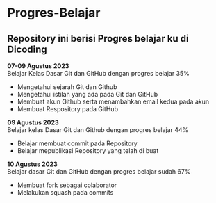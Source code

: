 # Progres-Belajar
Repository ini berisi Progres belajar ku di Dicoding
--

**07-09 Agustus 2023**  
Belajar Kelas Dasar Git dan GitHub dengan progres belajar 35%
  -  Mengetahui sejarah Git dan Github
  -  Mengetahui istilah yang ada pada Git dan GitHub
  -  Membuat akun Github serta menambahkan email kedua pada akun
  -  Membuat Respository pada GitHub  
    
**09 Agustus 2023**  
Belajar kelas Dasar Git dan Github dengan progres belajar 44%
  *  Belajar membuat commit pada Repository
  *  Belajar mepublikasi Repository yang telah di buat  

**10 Agustus 2023**  
Belajar dasar Git dan GitHub dengan progres belajar sudah 67%
  * Membuat fork sebagai colaborator
  * Melakukan squash pada commits
